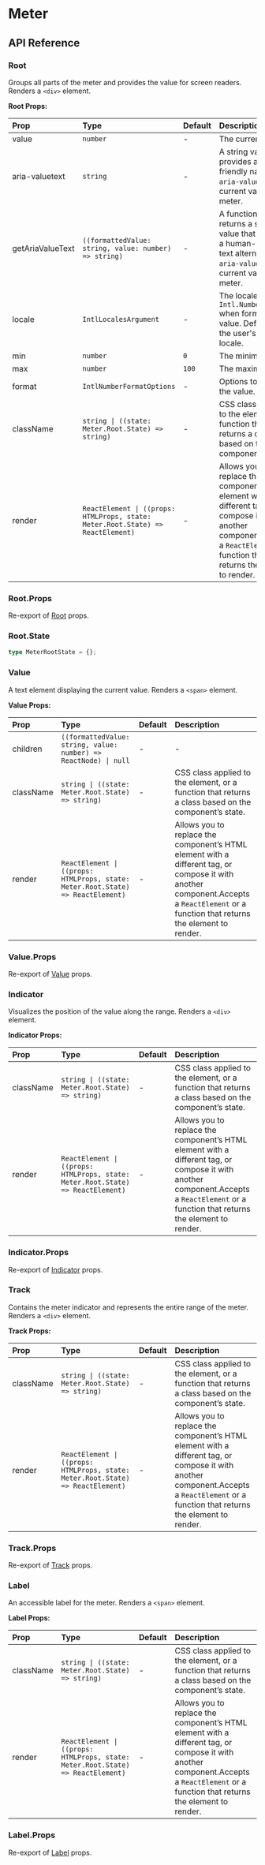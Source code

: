 # Meter

[//]: types.ts '<-- Autogenerated By (do not edit the following markdown directly)'

## API Reference

### Root

Groups all parts of the meter and provides the value for screen readers. Renders a `<div>` element.

**Root Props:**

| Prop                  | Type                                                                             | Default   | Description                                                                                                                                                                              |
| :-------------------- | :------------------------------------------------------------------------------- | :-------- | :--------------------------------------------------------------------------------------------------------------------------------------------------------------------------------------- |
| value                 | `number`                                                                         | -         | The current value.                                                                                                                                                                       |
| aria-valuetext        | `string`                                                                         | -         | A string value that provides a user-friendly name for `aria-valuenow`, the current value of the meter.                                                                                   |
| getAriaValueText      | `((formattedValue: string, value: number) => string)`                            | -         | A function that returns a string value that provides a human-readable text alternative for `aria-valuenow`, the current value of the meter.                                              |
| locale                | `IntlLocalesArgument`                                                            | -         | The locale used by `Intl.NumberFormat` when formatting the value. Defaults to the user's runtime locale.                                                                                 |
| min                   | `number`                                                                         | `0`       | The minimum value                                                                                                                                                                        |
| max                   | `number`                                                                         | `100`     | The maximum value                                                                                                                                                                        |
| format                | `IntlNumberFormatOptions`                                                        | -         | Options to format the value.                                                                                                                                                             |
| className             | `string \| ((state: Meter.Root.State) => string)`                                | -         | CSS class applied to the element, or a function that returns a class based on the component’s state.                                                                                     |
| render                | `ReactElement \| ((props: HTMLProps, state: Meter.Root.State) => ReactElement)`  | -         | Allows you to replace the component’s HTML element with a different tag, or compose it with another component.Accepts a `ReactElement` or a function that returns the element to render. |

### Root.Props

Re-export of [Root](#root) props.

### Root.State

```typescript
type MeterRootState = {};
```

### Value

A text element displaying the current value. Renders a `<span>` element.

**Value Props:**

| Prop           | Type                                                                             | Default | Description                                                                                                                                                                              |
| :------------- | :------------------------------------------------------------------------------- | :------ | :--------------------------------------------------------------------------------------------------------------------------------------------------------------------------------------- |
| children       | `((formattedValue: string, value: number) => ReactNode) \| null`                 | -       | -                                                                                                                                                                                        |
| className      | `string \| ((state: Meter.Root.State) => string)`                                | -       | CSS class applied to the element, or a function that returns a class based on the component’s state.                                                                                     |
| render         | `ReactElement \| ((props: HTMLProps, state: Meter.Root.State) => ReactElement)`  | -       | Allows you to replace the component’s HTML element with a different tag, or compose it with another component.Accepts a `ReactElement` or a function that returns the element to render. |

### Value.Props

Re-export of [Value](#value) props.

### Indicator

Visualizes the position of the value along the range. Renders a `<div>` element.

**Indicator Props:**

| Prop           | Type                                                                             | Default | Description                                                                                                                                                                              |
| :------------- | :------------------------------------------------------------------------------- | :------ | :--------------------------------------------------------------------------------------------------------------------------------------------------------------------------------------- |
| className      | `string \| ((state: Meter.Root.State) => string)`                                | -       | CSS class applied to the element, or a function that returns a class based on the component’s state.                                                                                     |
| render         | `ReactElement \| ((props: HTMLProps, state: Meter.Root.State) => ReactElement)`  | -       | Allows you to replace the component’s HTML element with a different tag, or compose it with another component.Accepts a `ReactElement` or a function that returns the element to render. |

### Indicator.Props

Re-export of [Indicator](#indicator) props.

### Track

Contains the meter indicator and represents the entire range of the meter. Renders a `<div>` element.

**Track Props:**

| Prop           | Type                                                                             | Default | Description                                                                                                                                                                              |
| :------------- | :------------------------------------------------------------------------------- | :------ | :--------------------------------------------------------------------------------------------------------------------------------------------------------------------------------------- |
| className      | `string \| ((state: Meter.Root.State) => string)`                                | -       | CSS class applied to the element, or a function that returns a class based on the component’s state.                                                                                     |
| render         | `ReactElement \| ((props: HTMLProps, state: Meter.Root.State) => ReactElement)`  | -       | Allows you to replace the component’s HTML element with a different tag, or compose it with another component.Accepts a `ReactElement` or a function that returns the element to render. |

### Track.Props

Re-export of [Track](#track) props.

### Label

An accessible label for the meter. Renders a `<span>` element.

**Label Props:**

| Prop           | Type                                                                             | Default | Description                                                                                                                                                                              |
| :------------- | :------------------------------------------------------------------------------- | :------ | :--------------------------------------------------------------------------------------------------------------------------------------------------------------------------------------- |
| className      | `string \| ((state: Meter.Root.State) => string)`                                | -       | CSS class applied to the element, or a function that returns a class based on the component’s state.                                                                                     |
| render         | `ReactElement \| ((props: HTMLProps, state: Meter.Root.State) => ReactElement)`  | -       | Allows you to replace the component’s HTML element with a different tag, or compose it with another component.Accepts a `ReactElement` or a function that returns the element to render. |

### Label.Props

Re-export of [Label](#label) props.
